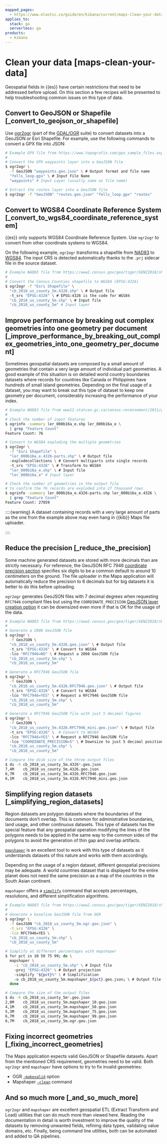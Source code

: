 ```yaml
---
mapped_pages:
  - https://www.elastic.co/guide/en/kibana/current/maps-clean-your-data.html
applies_to:
  stack: ga
  serverless: ga
products:
  - kibana
---
```


# Clean your data [maps-clean-your-data]

Geospatial fields in {{es}} have certain restrictions that need to be addressed before upload. On this section a few recipes will be presented to help troubleshooting common issues on this type of data.


## Convert to GeoJSON or Shapefile [_convert_to_geojson_or_shapefile] 

Use [ogr2ogr](https://gdal.org/programs/ogr2ogr.html) (part of the [GDAL/OGR](https://gdal.org) suite) to convert datasets into a GeoJSON or Esri Shapefile. For example, use the following commands to convert a GPX file into JSON:

```sh
# Example GPX file from https://www.topografix.com/gpx_sample_files.asp
#
# Convert the GPX waypoints layer into a GeoJSON file
$ ogr2ogr \
  -f GeoJSON "waypoints.geo.json" \ # Output format and file name
  "fells_loop.gpx" \ # Input File Name
  "waypoints" # Input Layer (usually same as file name)

# Extract the routes layer into a GeoJSON file
$ ogr2ogr -f "GeoJSON" "routes.geo.json" "fells_loop.gpx" "routes"
```


## Convert to WGS84 Coordinate Reference System [_convert_to_wgs84_coordinate_reference_system] 

{{es}} only supports WGS84 Coordinate Reference System. Use `ogr2ogr` to convert from other coordinate systems to WGS84.

On the following example, `ogr2ogr` transforms a shapefile from [NAD83](https://epsg.org/crs_4269/NAD83.html) to [WGS84](https://epsg.org/crs_4326/WGS-84.html). The input CRS is detected automatically thanks to the `.prj` sidecar file in the source dataset.

```sh
# Example NAD83 file from https://www2.census.gov/geo/tiger/GENZ2018/shp/cb_2018_us_county_5m.zip
#
# Convert the Census Counties shapefile to WGS84 (EPSG:4326)
$ ogr2ogr -f "Esri Shapefile" \
  "cb_2018_us_county_5m.4326.shp" \ # Output file
  -t_srs "EPSG:4326" \ # EPSG:4326 is the code for WGS84
  "cb_2018_us_county_5m.shp" \ # Input file
  "cb_2018_us_county_5m" # Input layer
```


## Improve performance by breaking out complex geometries into one geometry per document [_improve_performance_by_breaking_out_complex_geometries_into_one_geometry_per_document] 

Sometimes geospatial datasets are composed by a small amount of geometries that contain a very large amount of individual part geometries. A good example of this situation is on detailed world country boundaries datasets where records for countries like Canada or Philippines have hundreds of small island geometries. Depending on the final usage of a dataset, you may want to break out this type of dataset to keep one geometry per document, considerably increasing the performance of your index.

```sh
# Example NAD83 file from www12.statcan.gc.ca/census-recensement/2011/geo/bound-limit/files-fichiers/2016/ler_000b16a_e.zip
#
# Check the number of input features
$ ogrinfo -summary ler_000b16a_e.shp ler_000b16a_e \
  | grep "Feature Count"
Feature Count: 76

# Convert to WGS84 exploding the multiple geometries
$ ogr2ogr \
  -f "Esri Shapefile" \
  "ler_000b16a_e.4326-parts.shp" \ # Output file
  -explodecollections \ # Convert multiparts into single records
  -t_srs "EPSG:4326" \ # Transform to WGS84
  "ler_000b16a_e.shp" \ # Input file
  "ler_000b16a_e" # Input layer

# Check the number of geometries in the output file
# to confirm the 76 records are exploded into 27 thousand rows
$ ogrinfo -summary ler_000b16a_e.4326-parts.shp ler_000b16a_e.4326 \
  | grep "Feature Count"
Feature Count: 27059
```

::::{warning} 
A dataset containing records with a very large amount of parts as the one from the example above may even hang in {{kib}} Maps file uploader.

::::



## Reduce the precision [_reduce_the_precision] 

Some machine generated datasets are stored with more decimals than are strictly necessary. For reference, the GeoJSON RFC 7946 [coordinate precision section](https://datatracker.ietf.org/doc/html/rfc7946#section-11.2) specifies six digits to be a common default to around 10 centimeters on the ground. The file uploader in the Maps application will automatically reduce the precision to 6 decimals but for big datasets it is better to do this before uploading.

`ogr2ogr` generates GeoJSON files with 7 decimal degrees when requesting `RFC7946` compliant files but using the `COORDINATE_PRECISION` [GeoJSON layer creation option](https://gdal.org/drivers/vector/geojson.html#layer-creation-options) it can be downsized even more if that is OK for the usage of the data.

```sh
# Example NAD83 file from https://www2.census.gov/geo/tiger/GENZ2018/shp/cb_2018_us_county_5m.zip
#
# Generate a 2008 GeoJSON file
$ ogr2ogr \
  -f GeoJSON \
  "cb_2018_us_county_5m.4326.geo.json" \ # Output file
  -t_srs "EPSG:4326" \ # Convert to WGS84
  -lco "RFC7946=NO" \ # Request a 2008 GeoJSON file
  "cb_2018_us_county_5m.shp" \
  "cb_2018_us_county_5m"

# Generate a RFC7946 GeoJSON file
$ ogr2ogr \
  -f GeoJSON \
  "cb_2018_us_county_5m.4326.RFC7946.geo.json" \ # Output file
  -t_srs "EPSG:4326" \ # Convert to WGS84
  -lco "RFC7946=YES" \ # Request a RFC7946 GeoJSON file
  "cb_2018_us_county_5m.shp" \
  "cb_2018_us_county_5m"

# Generate a RFC7946 GeoJSON file with just 5 decimal figures
$ ogr2ogr \
  -f GeoJSON \
  "cb_2018_us_county_5m.4326.RFC7946_mini.geo.json" \ # Output file
  -t_srs "EPSG:4326" \  # Convert to WGS84
  -lco "RFC7946=YES" \ # Request a RFC7946 GeoJSON file
  -lco "COORDINATE_PRECISION=5" \ # Downsize to just 5 decimal positions
  "cb_2018_us_county_5m.shp" \
  "cb_2018_us_county_5m"

# Compare the disk size of the three output files
$ du -h cb_2018_us_county_5m.4326*.geo.json
7,4M	cb_2018_us_county_5m.4326.geo.json
6,7M	cb_2018_us_county_5m.4326.RFC7946.geo.json
6,1M	cb_2018_us_county_5m.4326.RFC7946_mini.geo.json
```


## Simplifying region datasets [_simplifying_region_datasets] 

Region datasets are polygon datasets where the boundaries of the documents don’t overlap. This is common for administrative boundaries, land usage, and other continuous datasets. This type of datasets has the special feature that any geospatial operation modifying the lines of the polygons needs to be applied in the same way to the common sides of the polygons to avoid the generation of thin gap and overlap artifacts.

[`mapshaper`](https://github.com/mbloch/mapshaper) is an excellent tool to work with this type of datasets as it understands datasets of this nature and works with them accordingly.

Depending on the usage of a region dataset, different geospatial precisions may be adequate. A world countries dataset that is displayed for the entire planet does not need the same precision as a map of the countries in the South Asian continent.

`mapshaper` offers a [`simplify`](https://github.com/mbloch/mapshaper/wiki/Command-Reference#-simplify) command that accepts percentages, resolutions, and different simplification algorithms.

```sh
# Example NAD83 file from https://www2.census.gov/geo/tiger/GENZ2018/shp/cb_2018_us_county_5m.zip
#
# Generate a baseline GeoJSON file from OGR
$ ogr2ogr \
  -f GeoJSON "cb_2018_us_county_5m.ogr.geo.json" \
  -t_srs "EPSG:4326" \
  -lco RFC7946=YES \
  "cb_2018_us_county_5m.shp" \
  "cb_2018_us_county_5m"

# Simplify at different percentages with mapshaper
$ for pct in 10 50 75 99; do \
  mapshaper \
    -i "cb_2018_us_county_5m.shp" \ # Input file
    -proj "EPSG:4326" \ # Output projection
    -simplify "${pct}%" \ # Simplification
    -o cb_2018_us_county_5m.mapshaper_${pct}.geo.json; \ # Output file
  done

# Compare the size of the output files
$ du -h cb_2018_us_county_5m*.geo.json
2,0M	cb_2018_us_county_5m.mapshaper_10.geo.json
4,1M	cb_2018_us_county_5m.mapshaper_50.geo.json
5,3M	cb_2018_us_county_5m.mapshaper_75.geo.json
6,7M	cb_2018_us_county_5m.mapshaper_99.geo.json
6,7M	cb_2018_us_county_5m.ogr.geo.json
```


## Fixing incorrect geometries [_fixing_incorrect_geometries] 

The Maps application expects valid GeoJSON or Shapefile datasets. Apart from the mentioned CRS requirement, geometries need to be valid. Both `ogr2ogr` and `mapshaper` have options to try to fix invalid geometries:

* OGR [`-makevalid`](https://gdal.org/programs/ogr2ogr.html#cmdoption-ogr2ogr-makevalid) option
* Mapshaper [`-clean`](https://github.com/mbloch/mapshaper/wiki/Command-Reference#-clean) command


## And so much more [_and_so_much_more] 

`ogr2ogr` and `mapshaper` are excellent geospatial ETL (Extract Transform and Load) utilities that can do much more than viewed here. Reading the documentation in detail is worth investment to improve the quality of the datasets by removing unwanted fields, refining data types, validating value domains, etc. Finally, being command line utilities, both can be automated and added to QA pipelines.

